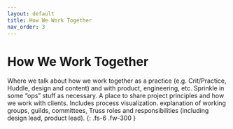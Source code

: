 ```yaml
---
layout: default
title: How We Work Together
nav_order: 3
---
```


# How We Work Together

Where we talk about how we work together as a practice (e.g. Crit/Practice, Huddle, design and content) and with product, engineering, etc. Sprinkle in some “ops” stuff as necessary. A place to share project principles and how we work with clients. Includes process visualization. explanation of working groups, guilds, committees, Truss roles and responsibilities (including design lead, product lead).
{: .fs-6 .fw-300 }
